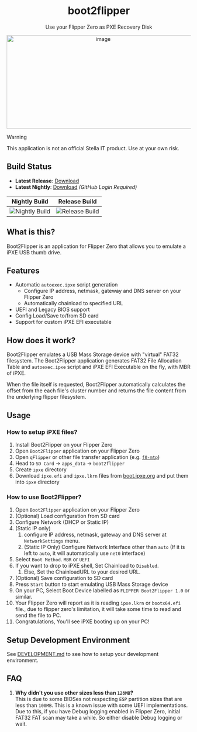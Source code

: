 <h1 align="center">boot2flipper</h1>
<p align="center">Use your Flipper Zero as PXE Recovery Disk</p>
<p align="center">
  <img width="512" height="256" alt="image" src="https://github.com/user-attachments/assets/23bf9f66-be95-4793-a1d9-358d6f1708bc" />
</p>

> [!WARNING]
> This application is not an official Stella IT product. Use at your own risk.

## Build Status

<!-- Replace the https://github.com/Alex4386/f0-template to your own repo after using template! -->

- **Latest Release**: [Download](https://github.com/Stella-IT/boot2flipper/releases/latest)
- **Latest Nightly**: [Download](https://github.com/Stella-IT/boot2flipper/actions/workflows/nightly.yml) _(GitHub Login Required)_

|                                            Nightly Build                                            |                                            Release Build                                            |
| :-------------------------------------------------------------------------------------------------: | :-----------------------------------------------------------------------------------------------: |
| ![Nightly Build](https://github.com/Stella-IT/boot2flipper/actions/workflows/nightly.yml/badge.svg) | ![Release Build](https://github.com/Stella-IT/boot2flipper/actions/workflows/release.yml/badge.svg) |

## What is this?
Boot2Flipper is an application for Flipper Zero that allows you to emulate a iPXE USB thumb drive.  

## Features
* Automatic `autoexec.ipxe` script generation
  - Configure IP address, netmask, gateway and DNS server on your Flipper Zero
  - Automatically chainload to specified URL
* UEFI and Legacy BIOS support
* Config Load/Save to/from SD card
* Support for custom iPXE EFI executable

## How does it work?
Boot2Flipper emulates a USB Mass Storage device with "virtual" FAT32 filesystem.
The Boot2Flipper application generates FAT32 File Allocation Table and `autoexec.ipxe` script and iPXE EFI Executable on the fly, with MBR of iPXE.  

When the file itself is requested, Boot2Flipper automatically calculates the offset from the each file's cluster number and returns the file content from the underlying flipper filesystem.  

## Usage
### How to setup iPXE files?
1. Install Boot2Flipper on your Flipper Zero
2. Open `Boot2Flipper` application on your Flipper Zero
3. Open `qFlipper` or other file transfer application (e.g. [`f0-mtp`](https://github.com/Alex4386/f0-mtp))
4. Head to `SD Card` -> `apps_data` -> `boot2flipper`
5. Create `ipxe` directory
6. Download `ipxe.efi` and `ipxe.lkrn` files from [boot.ipxe.org](https://boot.ipxe.org) and put them into `ipxe` directory

### How to use Boot2Flipper?
1. Open `Boot2Flipper` application on your Flipper Zero
2. (Optional) Load configuration from SD card
3. Configure Network (DHCP or Static IP)
4. (Static IP only) 
   1. configure IP address, netmask, gateway and DNS server at `NetworkSettings` menu.
   2. (Static IP Only) Configure Network Interface other than `auto` (If it is left to `auto`, it will automatically use `net0` interface)
5. Select `Boot Method`. `MBR` or `UEFI`
6. If you want to drop to iPXE shell, Set Chainload to `Disabled`.
   1. Else, Set the ChainloadURL to your desired URL.
7. (Optional) Save configuration to SD card
8. Press `Start` button to start emulating USB Mass Storage device
9. On your PC, Select Boot Device labelled as `FLIPPER Boot2Flipper 1.0` or similar.
10. Your Flipper Zero will report as it is reading `ipxe.lkrn` or `bootx64.efi` file., due to flipper zero's limitation, it will take some time to read and send the file to PC.
11. Congratulations, You'll see iPXE booting up on your PC!

## Setup Development Environment
See [DEVELOPMENT.md](DEVELOPMENT.md) to see how to setup your development environment.

## FAQ
1. **Why didn't you use other sizes less than `128MB`?**  
   This is due to some BIOSes not respecting `ESP` partition sizes that are less than `100MB`.
   This is a known issue with some UEFI implementations. Due to this, if you have Debug logging enabled in Flipper Zero, initial FAT32 FAT scan may take a while. So either disable Debug logging or wait.

